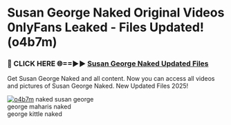 # Susan George Naked Original Videos 0nlyFans Leaked - Files Updated! (o4b7m)

<h3>🔴 CLICK HERE 🌐==►► <a href="https://tinyurl.com/up5wt9bj" rel="nofollow">Susan George Naked Updated Files</a></h3>

Get Susan George Naked and all content. Now you can access all videos and pictures of Susan George Naked. New Updated Files 2025!

[![o4b7m](https://i.imgur.com/ABiUzMV.gif)](https://tinyurl.com/up5wt9bj)
naked susan george<br>
george maharis naked<br>
george kittle naked